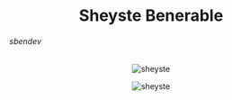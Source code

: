<h1 align="center">Sheyste Benerable</h1>
<h6>sbendev</h6>

<p align="center"> <img src="https://komarev.com/ghpvc/?username=sheyste&label=Profile%20views&color=0e75b6&style=flat" alt="sheyste" /> </p>

<p align="center"><img align="center" src="https://github-readme-stats.vercel.app/api/top-langs?username=sheyste&show_icons=true&locale=en&layout=compact" alt="sheyste" /></p>
